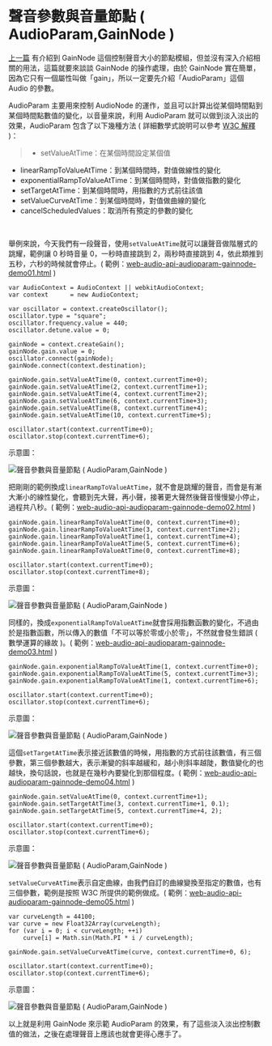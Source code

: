 # 聲音參數與音量節點 ( AudioParam,GainNode ) 

[上一篇](http://www.oxxostudio.tw/articles/201509/web-audio-api.html) 有介紹到 GainNode 這個控制聲音大小的節點模組，但並沒有深入介紹相關的用法，這篇就要來談談 GainNode 的操作處理，由於 GainNode 實在簡單，因為它只有一個屬性叫做「gain」，所以一定要先介紹「AudioParam」這個 Audio 的參數。

AudioParam 主要用來控制 AudioNode 的運作，並且可以計算出從某個時間點到某個時間點數值的變化，以音量來說，利用 AudioParam 就可以做到淡入淡出的效果，AudioParam 包含了以下幾種方法 ( 詳細數學式說明可以參考 [W3C 解釋](https://dvcs.w3.org/hg/audio/raw-file/tip/webaudio/specification.html#AudioParam) )：

>- setValueAtTime：在某個時間設定某個值
- linearRampToValueAtTime：到某個時間時，對值做線性的變化
- exponentialRampToValueAtTime：到某個時間時，對值做指數的變化
- setTargetAtTime：到某個時間時，用指數的方式前往該值
- setValueCurveAtTime：到某個時間時，對值做曲線的變化
- cancelScheduledValues：取消所有預定的參數的變化

<br/>

舉例來說，今天我們有一段聲音，使用`setValueAtTime`就可以讓聲音做階層式的跳耀，範例讓 0 秒時音量 0，一秒時直接跳到 2，兩秒時直接跳到 4，依此類推到五秒，六秒的時候就會停止。( 範例：[web-audio-api-audioparam-gainnode-demo01.html](/demo/201509/web-audio-api-audioparam-gainnode-demo01.html) )

	var AudioContext = AudioContext || webkitAudioContext;
	var context      = new AudioContext;

	var oscillator = context.createOscillator();
	oscillator.type = "square";
	oscillator.frequency.value = 440;
	oscillator.detune.value = 0;

	gainNode = context.createGain();
	gainNode.gain.value = 0;
	oscillator.connect(gainNode);
	gainNode.connect(context.destination);

	gainNode.gain.setValueAtTime(0, context.currentTime+0); 
	gainNode.gain.setValueAtTime(2, context.currentTime+1); 
	gainNode.gain.setValueAtTime(4, context.currentTime+2); 
	gainNode.gain.setValueAtTime(6, context.currentTime+3); 
	gainNode.gain.setValueAtTime(8, context.currentTime+4); 
	gainNode.gain.setValueAtTime(10, context.currentTime+5); 

	oscillator.start(context.currentTime+0);
	oscillator.stop(context.currentTime+6);

示意圖：

![聲音參數與音量節點 ( AudioParam,GainNode )](/img/articles/201509/20150929_1_02.jpg)

把剛剛的範例換成`linearRampToValueAtTime`，就不會是跳耀的聲音，而會是有漸大漸小的線性變化，會聽到先大聲，再小聲，接著更大聲然後聲音慢慢變小停止，過程共八秒。( 範例：[web-audio-api-audioparam-gainnode-demo02.html](/demo/201509/web-audio-api-audioparam-gainnode-demo02.html) )

	gainNode.gain.linearRampToValueAtTime(0, context.currentTime+0); 
	gainNode.gain.linearRampToValueAtTime(3, context.currentTime+2); 
	gainNode.gain.linearRampToValueAtTime(1, context.currentTime+4); 
	gainNode.gain.linearRampToValueAtTime(5, context.currentTime+6); 
	gainNode.gain.linearRampToValueAtTime(0, context.currentTime+8); 

	oscillator.start(context.currentTime+0);
	oscillator.stop(context.currentTime+8);

示意圖：

![聲音參數與音量節點 ( AudioParam,GainNode )](/img/articles/201509/20150929_1_03.jpg)

同樣的，換成`exponentialRampToValueAtTime`就會採用指數函數的變化，不過由於是指數函數，所以傳入的數值「不可以等於零或小於零」，不然就會發生錯誤 ( 數學運算的緣故 )。( 範例：[web-audio-api-audioparam-gainnode-demo03.html](/demo/201509/web-audio-api-audioparam-gainnode-demo03.html) )

	gainNode.gain.exponentialRampToValueAtTime(1, context.currentTime+0); 
	gainNode.gain.exponentialRampToValueAtTime(5, context.currentTime+3); 
	gainNode.gain.exponentialRampToValueAtTime(1, context.currentTime+6); 

	oscillator.start(context.currentTime+0);
	oscillator.stop(context.currentTime+6);

示意圖：

![聲音參數與音量節點 ( AudioParam,GainNode )](/img/articles/201509/20150929_1_04.jpg)

這個`setTargetAtTime`表示接近該數值的時候，用指數的方式前往該數值，有三個參數，第三個參數越大，表示漸變的斜率越緩和，越小則斜率越陡，數值變化的也越快，換句話說，也就是在幾秒內要變化到那個程度。( 範例：[web-audio-api-audioparam-gainnode-demo04.html](/demo/201509/web-audio-api-audioparam-gainnode-demo04.html) )

	gainNode.gain.setValueAtTime(0, context.currentTime+1);
	gainNode.gain.setTargetAtTime(3, context.currentTime+1, 0.1);  
	gainNode.gain.setTargetAtTime(5, context.currentTime+4, 2); 

	oscillator.start(context.currentTime+0);
	oscillator.stop(context.currentTime+6);

示意圖：

![聲音參數與音量節點 ( AudioParam,GainNode )](/img/articles/201509/20150929_1_05.jpg)

`setValueCurveAtTime`表示自定曲線，由我們自訂的曲線變換至指定的數值，也有三個參數，範例是按照 W3C 所提供的範例做成。( 範例：[web-audio-api-audioparam-gainnode-demo05.html](/demo/201509/web-audio-api-audioparam-gainnode-demo05.html) )

	var curveLength = 44100;
	var curve = new Float32Array(curveLength);
	for (var i = 0; i < curveLength; ++i)
	    curve[i] = Math.sin(Math.PI * i / curveLength);

	gainNode.gain.setValueCurveAtTime(curve, context.currentTime+0, 6); 

	oscillator.start(context.currentTime+0);
	oscillator.stop(context.currentTime+6);

示意圖：

![聲音參數與音量節點 ( AudioParam,GainNode )](/img/articles/201509/20150929_1_06.jpg)

以上就是利用 GainNode 來示範 AudioParam 的效果，有了這些淡入淡出控制數值的做法，之後在處理聲音上應該也就會更得心應手了。



